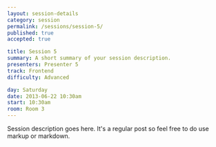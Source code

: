 ```yaml
---
layout: session-details
category: session
permalink: /sessions/session-5/
published: true
accepted: true

title: Session 5
summary: A short summary of your session description.
presenters: Presenter 5
track: Frontend
difficulty: Advanced

day: Saturday
date: 2013-06-22 10:30am
start: 10:30am
room: Room 3
---
```


Session description goes here. It's a regular post so feel free to do use markup or markdown.
